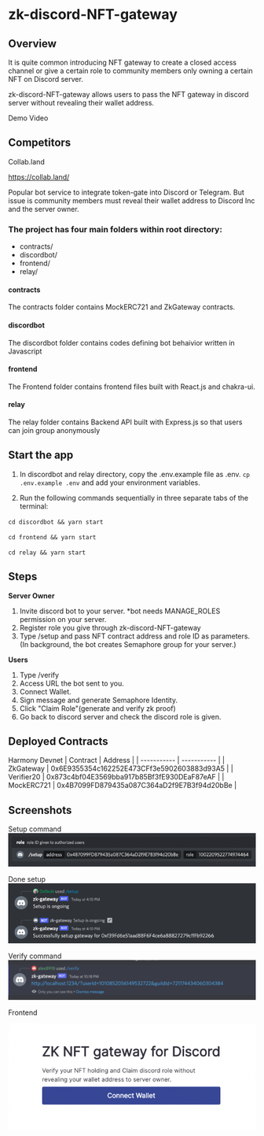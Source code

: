 # zk-discord-NFT-gateway

## Overview

It is quite common introducing NFT gateway to create a closed access channel or give a certain role to community members only owning a certain NFT on Discord server.

zk-discord-NFT-gateway allows users to pass the NFT gateway in discord server without revealing their wallet address.

Demo Video

## Competitors

Collab.land

https://collab.land/

Popular bot service to integrate token-gate into Discord or Telegram. But issue is community members must reveal their wallet address to Discord Inc and the server owner.

### The project has four main folders within root directory:

-   contracts/
-   discordbot/
-   frontend/
-   relay/

#### contracts

The contracts folder contains MockERC721 and ZkGateway contracts.

#### discordbot

The discordbot folder contains codes defining bot behaivior written in Javascript

#### frontend

The Frontend folder contains frontend files built with React.js and chakra-ui.

#### relay

The relay folder contains Backend API built with Express.js so that users can join group anonymously

## Start the app

1. In discordbot and relay directory, copy the .env.example file as .env.
   `cp .env.example .env`
   and add your environment variables.

2. Run the following commands sequentially in three separate tabs of the terminal:

`cd discordbot && yarn start`

`cd frontend && yarn start`

`cd relay && yarn start`

## Steps

**Server Owner**

1. Invite discord bot to your server. \*bot needs MANAGE_ROLES permission on your server.
2. Register role you give through zk-discord-NFT-gateway
3. Type /setup and pass NFT contract address and role ID as parameters.
   (In background, the bot creates Semaphore group for your server.)

**Users**

1. Type /verify
2. Access URL the bot sent to you.
3. Connect Wallet.
4. Sign message and generate Semaphore Identity.
5. Click "Claim Role"(generate and verify zk proof)
6. Go back to discord server and check the discord role is given.

## Deployed Contracts

Harmony Devnet
| Contract | Address |
| ----------- | ----------- |
| ZkGateway | 0x6E9355354c162252E473CFf3e5902603883d93A5 |
| Verifier20 | 0x873c4bf04E3569bba917b85Bf3fE930DEaF87eAF |
| MockERC721 | 0x4B7099FD879435a087C364aD2f9E7B3f94d20bBe |

## Screenshots

Setup command
![setup](https://raw.githubusercontent.com/junta/zk-discord-gateway/b5257cba2d8fb96cbdd6e376742595707774dd05/screenshots/discord-setup.png)

Done setup
![setup-done](https://raw.githubusercontent.com/junta/zk-discord-gateway/b5257cba2d8fb96cbdd6e376742595707774dd05/screenshots/discord-setup-done.png)

Verify command
![setup-done](https://raw.githubusercontent.com/junta/zk-discord-gateway/b5257cba2d8fb96cbdd6e376742595707774dd05/screenshots/discord-verify.png)

Frontend

![frontend](https://raw.githubusercontent.com/junta/zk-discord-gateway/b5257cba2d8fb96cbdd6e376742595707774dd05/screenshots/frontend.png)
